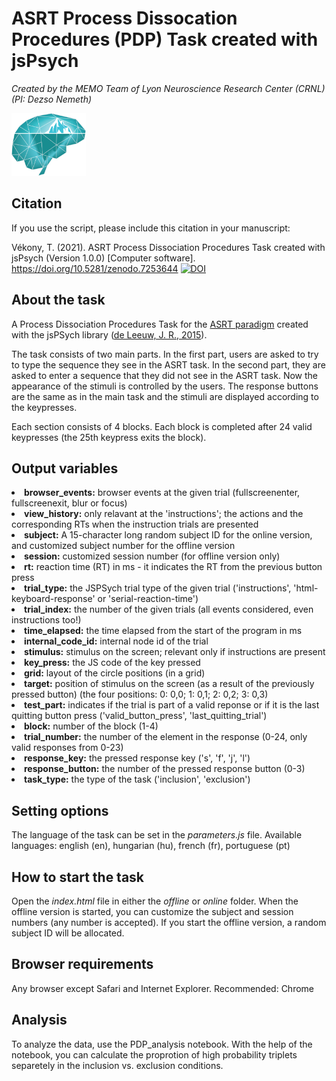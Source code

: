 # ASRT Process Dissocation Procedures (PDP) Task created with jsPsych

<i>Created by the MEMO Team of Lyon Neuroscience Research Center (CRNL) (PI: Dezso Nemeth)</i>

<img src="static/logo_memo.png" height="100">

<h2>Citation</h2>
If you use the script, please include this citation in your manuscript:

Vékony, T. (2021). ASRT Process Dissociation Procedures Task created with jsPsych (Version 1.0.0) [Computer software]. https://doi.org/10.5281/zenodo.7253644
<a href="https://doi.org/10.5281/zenodo.7253644"><img src="https://zenodo.org/badge/DOI/10.5281/zenodo.7253644.svg" alt="DOI"></a>

<h2>About the task</h2>

A Process Dissociation Procedures Task for the <a href="https://github.com/vekteo/ASRT_JSPsych">ASRT paradigm</a> created with the jsPSych library (<a href="https://link.springer.com/article/10.3758/s13428-014-0458-y">de Leeuw, J. R., 2015</a>).

The task consists of two main parts. In the first part, users are asked to try to type the sequence they see in the ASRT task. In the second part, they are asked to enter a sequence that they did not see in the ASRT task. Now the appearance of the stimuli is controlled by the users. The response buttons are the same as in the main task and the stimuli are displayed according to the keypresses.

Each section consists of 4 blocks. Each block is completed after 24 valid keypresses (the 25th keypress exits the block).

<h2>Output variables</h2>
<li><strong>browser_events:</strong> browser events at the given trial (fullscreenenter, fullscreenexit, blur or focus)</li>
<li><strong>view_history:</strong> only relavant at the 'instructions'; the actions and the corresponding RTs when the instruction trials are presented</li>
<li><strong>subject:</strong> A 15-character long random subject ID for the online version, and customized subject number for the offline version</li>
<li><strong>session:</strong> customized session number (for offline version only)</li>
<li><strong>rt:</strong> reaction time (RT) in ms - it indicates the RT from the previous button press</li>
<li><strong>trial_type:</strong> the JSPSych trial type of the given trial ('instructions', 'html-keyboard-response' or 'serial-reaction-time')</li>
<li><strong>trial_index:</strong> the number of the given trials (all events considered, even instructions too!)</li>
<li><strong>time_elapsed:</strong> the time elapsed from the start of the program in ms</li>
<li><strong>internal_code_id:</strong> internal node id of the trial</li>
<li><strong>stimulus:</strong> stimulus on the screen; relevant only if instructions are present</li>
<li><strong>key_press:</strong> the JS code of the key pressed</li>
<li><strong>grid:</strong> layout of the circle positions (in a grid)</li>
<li><strong>target:</strong> position of stimulus on the screen (as a result of the previously pressed button) (the four positions: 0: 0,0; 1: 0,1; 2: 0,2; 3: 0,3)</li>
<li><strong>test_part:</strong> indicates if the trial is part of a valid reponse or if it is the last quitting button press ('valid_button_press', 'last_quitting_trial')</li>
<li><strong>block:</strong> number of the block (1-4)</li>
<li><strong>trial_number:</strong> the number of the element in the response (0-24, only valid responses from 0-23)</li>
<li><strong>response_key:</strong> the pressed response key ('s', 'f', 'j',  'l')</li>
<li><strong>response_button:</strong> the number of the pressed response button (0-3)</li>
<li><strong>task_type:</strong> the type of the task ('inclusion', 'exclusion')</li>

<h2>Setting options</h2>
<p>The language of the task can be set in the <i>parameters.js</i> file. Available languages: english (en), hungarian (hu), french (fr), portuguese (pt)</p>

<h2>How to start the task</h2>
Open the <i>index.html</i> file in either the <i>offline</i> or <i>online</i> folder. When the offline version is started, you can customize the subject and session numbers (any number is accepted). If you start the offline version, a random subject ID will be allocated.

<h2>Browser requirements</h2>
<p>Any browser except Safari and Internet Explorer. Recommended: Chrome</p>

<h2>Analysis</h2>
To analyze the data, use the PDP_analysis notebook. With the help of the notebook, you can calculate the proprotion of high probability triplets separetely in the inclusion vs. exclusion conditions.
